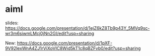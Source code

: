 # aiml


slides:
https://docs.google.com/presentation/d/1ejZ6kZ8Tb9p43Y_5MVq9sc-wr3m6siwmLMcj0jNn2GI/edit?usp=sharing

New:
https://docs.google.com/presentation/d/1pXF-9V92lexWnA4ZJ1rViXoVIC8Wid5kT1c8qBZFvb0/edit?usp=sharing
